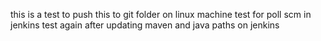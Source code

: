 this is a test to push this to git folder on linux machine
test for poll scm in jenkins
test again after updating maven and java paths on jenkins
